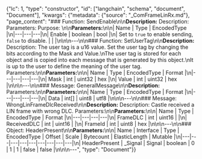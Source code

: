 {"lc": 1, "type": "constructor", "id": ["langchain", "schema", "document", "Document"], "kwargs": {"metadata": {"source": "_ComFrameLinRx.md"}, "page_content": "### Function: SendEnable\n\n**Description:** Description: Parameters: Purpose: \n\n**Parameters:**\n\n| Name | Type | EncodedType |\n|---|---|---|\n| Enable | boolean | bool |\n| Set to `true` to enable sending, `false` to disable. |  |  |\n\n\n---\n\n### Function: SetUserTag\n\n**Description:** Description: The user tag is a u16 value. Set the user tag by changing the bits according to the Mask and Value.\nThe user tag is stored for each object and is copied into each message that is generated by this object.\nIt is up to the user to define the meaning of the user tag. Parameters:\n\n**Parameters:**\n\n| Name | Type | EncodedType | Format |\n|---|---|---|---|\n| Mask | int | uint32 | hex |\n| Value | int | uint32 | hex |\n\n\n---\n\n### Message: GeneralMessage\n\n**Description:** Parameters:\n\n**Parameters:**\n\n| Name | Type | EncodedType | Format |\n|---|---|---|---|\n| Data | int[] | uint8 | utf8 |\n\n\n---\n\n### Message: WrongLinFrameDlcReceived\n\n**Description:** Description: Castle received a LIN frame with wrong DLC. Parameters:\n\n**Parameters:**\n\n| Name | Type | EncodedType | Format |\n|---|---|---|---|\n| FrameDLC | int | uint16 |  |\n| ReceivedDLC | int | uint16 |  |\n| FrameId | int | uint8 | hex |\n\n\n---\n\n### Object: HeaderPresent\n\n**Parameters:**\n\n| Name | Interface | Type | EncodedType | Offset | Scale | Bytecount | ElasticLength | Mutable |\n|---|---|---|---|---|---|---|---|---|\n| HeaderPresent | _Signal | Signal | boolean | 0 | 1 | 1 | false | false |\n\n\n---", "type": "Document"}}